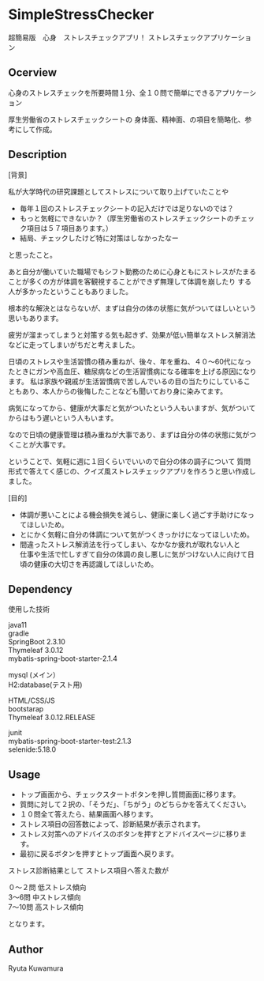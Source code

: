 # SimpleStressChecker  
  超簡易版　心身　ストレスチェックアプリ！
ストレスチェックアプリケーション

## Ocerview
心身のストレスチェックを所要時間１分、全１０問で簡単にできるアプリケーション

厚生労働省のストレスチェックシートの
身体面、精神面、の項目を簡略化、参考にして作成。

## Description

[背景]

私が大学時代の研究課題としてストレスについて取り上げていたことや

* 毎年１回のストレスチェックシートの記入だけでは足りないのでは？
* もっと気軽にできないか？（厚生労働省のストレスチェックシートのチェック項目は５７項目あります。）
* 結局、チェックしたけど特に対策はしなかったなー

と思ったこと。

あと自分が働いていた職場でもシフト勤務のために心身ともにストレスがたまることが多くの方が体調を客観視することができず無理して体調を崩したり
する人が多かったということもありました。

根本的な解決とはならないが、まずは自分の体の状態に気がついてほしいという思いもあります。


疲労が溜まってしまうと対策する気も起きず、効果が低い簡単なストレス解消法などに走ってしまいがちだと考えました。


日頃のストレスや生活習慣の積み重ねが、後々、年を重ね、４０〜60代になったときにガンや高血圧、糖尿病などの生活習慣病になる確率を上げる原因になります。
私は家族や親戚が生活習慣病で苦しんでいるの目の当たりにしていることもあり、本人からの後悔したことなども聞いており身に染みてます。


病気になってから、健康が大事だと気がついたという人もいますが、気がついてからはもう遅いという人もいます。


なので日頃の健康管理は積み重ねが大事であり、まずは自分の体の状態に気がつくことが大事です。


ということで、気軽に週に１回くらいでいいので自分の体の調子について
質問形式で答えてく感じの、クイズ風ストレスチェックアプリを作ろうと思い作成しました。


[目的]

* 体調が悪いことによる機会損失を減らし、健康に楽しく過ごす手助けになってほしいため。
* とにかく気軽に自分の体調について気がつくきっかけになってほしいため。
* 間違ったストレス解消法を行ってしまい、なかなか疲れが取れない人と  
 仕事や生活で忙しすぎて自分の体調の良し悪しに気がつけない人に向けて日頃の健康の大切さを再認識してほしいため。

## Dependency

使用した技術

java11  
gradle  
SpringBoot 2.3.10     
Thymeleaf 3.0.12  
mybatis-spring-boot-starter-2.1.4   

mysql (メイン）  
H2:database(テスト用)

HTML/CSS/JS  
bootstarap  
Thymeleaf 3.0.12.RELEASE   

junit  
mybatis-spring-boot-starter-test:2.1.3  
selenide:5.18.0  


## Usage

* トップ画面から、チェックスタートボタンを押し質問画面に移ります。
* 質問に対して２択の、「そうだ」、「ちがう」のどちらかを答えてください。
* １０問全て答えたら、結果画面へ移ります。
* ストレス項目の回答数によって、診断結果が表示されます。
* ストレス対策へのアドバイスのボタンを押すとアドバイスページに移ります。
* 最初に戻るボタンを押すとトップ画面へ戻ります。

ストレス診断結果として
ストレス項目へ答えた数が

０〜２問 低ストレス傾向  
3〜6問 中ストレス傾向  
7〜10問 高ストレス傾向  

となります。


## Author
Ryuta Kuwamura

